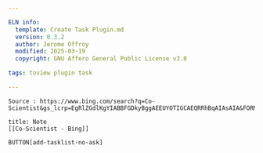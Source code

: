 ```yaml
---

ELN info:
  template: Create Task Plugin.md
  version: 0.3.2
  author: Jerome Offroy
  modified: 2025-03-19
  copyright: GNU Affero General Public License v3.0

tags: toview plugin task

---
```

````ad-tip
Source : https://www.bing.com/search?q=Co-Scientist&gs_lcrp=EgRlZGdlKgYIABBFGDkyBggAEEUYOTIGCAEQRRhBqAIAsAIA&FORM=ANCMS9&adppc=EDGEESS&PC=EDGEDSE

````

````ad-note
title: Note
[[Co-Scientist - Bing]]

````



`BUTTON[add-tasklist-no-ask]`


